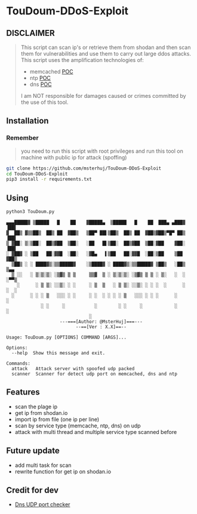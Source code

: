 # TouDoum-DDoS-Exploit

## DISCLAIMER
> This script can scan ip's or retrieve them from shodan and then scan them for vulnerabilities and use them to carry out large ddos attacks.
> This script uses the amplification technologies of:
> * memcached [POC](https://www.cloudflare.com/learning/ddos/memcached-ddos-attack/)
> * ntp [POC](https://www.cloudflare.com/learning/ddos/ntp-amplification-ddos-attack/)
> * dns [POC](https://www.cloudflare.com/learning/ddos/dns-amplification-ddos-attack/)
>
>I am NOT responsible for damages caused or crimes committed by the use of this tool. 

## Installation

### Remember
> you need to run this script with root privileges and run this tool on machine with public ip for attack (spoffing)
```bash
git clone https://github.com/msterhuj/TouDoum-DDoS-Exploit
cd TouDoum-DDoS-Exploit
pip3 install -r requirements.txt
```

## Using
```bash
python3 TouDoum.py
```
```
▄▄▄█████▓ ▒█████   █    ██    ▓█████▄  ▒█████   █    ██  ███▄ ▄███▓    ▐██▌ 
▓  ██▒ ▓▒▒██▒  ██▒ ██  ▓██▒   ▒██▀ ██▌▒██▒  ██▒ ██  ▓██▒▓██▒▀█▀ ██▒    ▐██▌ 
▒ ▓██░ ▒░▒██░  ██▒▓██  ▒██░   ░██   █▌▒██░  ██▒▓██  ▒██░▓██    ▓██░    ▐██▌ 
░ ▓██▓ ░ ▒██   ██░▓▓█  ░██░   ░▓█▄   ▌▒██   ██░▓▓█  ░██░▒██    ▒██     ▓██▒ 
  ▒██▒ ░ ░ ████▓▒░▒▒█████▓    ░▒████▓ ░ ████▓▒░▒▒█████▓ ▒██▒   ░██▒    ▒▄▄  
  ▒ ░░   ░ ▒░▒░▒░ ░▒▓▒ ▒ ▒     ▒▒▓  ▒ ░ ▒░▒░▒░ ░▒▓▒ ▒ ▒ ░ ▒░   ░  ░    ░▀▀▒ 
    ░      ░ ▒ ▒░ ░░▒░ ░ ░     ░ ▒  ▒   ░ ▒ ▒░ ░░▒░ ░ ░ ░  ░      ░    ░  ░ 
  ░      ░ ░ ░ ▒   ░░░ ░ ░     ░ ░  ░ ░ ░ ░ ▒   ░░░ ░ ░ ░      ░          ░ 
             ░ ░     ░           ░        ░ ░     ░            ░       ░    
                               ░                
                    ---===[Author: @MsterHuj]===---
                          --==[Ver : X.X]==--

Usage: TouDoum.py [OPTIONS] COMMAND [ARGS]...

Options:
  --help  Show this message and exit.

Commands:
  attack   Attack server with spoofed udp packed
  scanner  Scanner for detect udp port on memcached, dns and ntp
```
## Features
* scan the plage ip
* get ip from shodan.io
* import ip from file (one ip per line)
* scan by service type (memcache, ntp, dns) on udp
* attack with multi thread and multiple service type scanned before

## Future update
* add multi task for scan
* rewrite function for get ip on shodan.io

## Credit for dev
* [Dns UDP port checker](https://stackoverflow.com/a/51970598)
